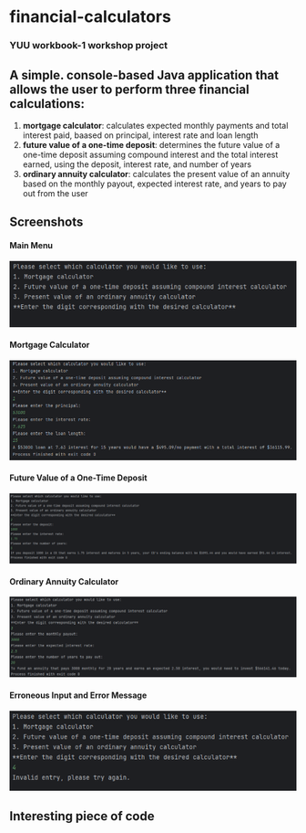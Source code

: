 # financial-calculators
### YUU workbook-1 workshop project
## A simple. console-based Java application that allows the user to perform three financial calculations:
1. **mortgage calculator**: calculates expected monthly payments and total interest paid, baased on principal, interest rate and loan length
2. **future value of a one-time deposit**: determines the future value of a one-time deposit assuming compound interest and the total interest earned, using the deposit, interest rate, and number of years
3. **ordinary annuity calculator**: calculates the present value of an annuity based on the monthly payout, expected interest rate, and years to pay out from the user

## Screenshots
#### Main Menu
![Main Meny Screenshot](screenshots/financial-calculator-home-screen.png)

#### Mortgage Calculator
![Mortgage Calc Screenshot](screenshots/mortgage-calculator-screenshot.png)

#### Future Value of a One-Time Deposit
![Future Value Calc](screenshots/future-value-calculator-screenshot.png)

#### Ordinary Annuity Calculator
![Ordinary Annuity Calc](screenshots/ordinary-annuity-calculator-screenshot.png)

#### Erroneous Input and Error Message
![Error Message](screenshots/financial-calculator-error-screenshot.png)

## Interesting piece of code
